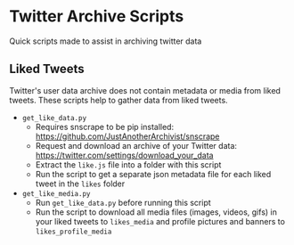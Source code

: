 # Twitter Archive Scripts
Quick scripts made to assist in archiving twitter data

## Liked Tweets
Twitter's user data archive does not contain metadata or media from liked tweets. These scripts help to gather data from liked tweets.

- `get_like_data.py`
    - Requires snscrape to be pip installed: https://github.com/JustAnotherArchivist/snscrape
    - Request and download an archive of your Twitter data: https://twitter.com/settings/download_your_data
    - Extract the `like.js` file into a folder with this script
    - Run the script to get a separate json metadata file for each liked tweet in the `likes` folder
- `get_like_media.py`
    - Run `get_like_data.py` before running this script
    - Run the script to download all media files (images, videos, gifs) in your liked tweets to `likes_media` and profile pictures and banners to `likes_profile_media`
